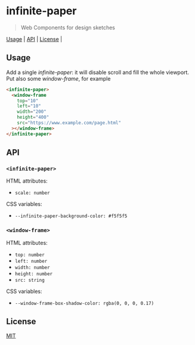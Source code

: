 # infinite-paper

> Web Components for design sketches

[Usage](#usage) |
[API](#api) |
[License](#license) |

## Usage

Add a single *infinite-paper*: it will disable scroll and fill the whole viewport.
Put also some *window-frame*, for example

```html
<infinite-paper>
  <window-frame
    top="10"
    left="10"
    width="200"
    height="400"
    src="https://www.example.com/page.html"
  ></window-frame>
</infinite-paper>
```

## API

### `<infinite-paper>`

HTML attributes:

- `scale: number`

CSS variables:

- `--infinite-paper-background-color: #f5f5f5`

### `<window-frame>`

HTML attributes:

- `top: number`
- `left: number`
- `width: number`
- `height: number`
- `src: string`

CSS variables:

- `--window-frame-box-shadow-color: rgba(0, 0, 0, 0.17)`

## License

[MIT](https://fibo.github.io/mit-license)
